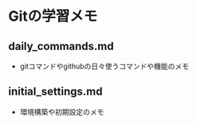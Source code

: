 # Gitの学習メモ
## daily_commands.md
- gitコマンドやgithubの日々使うコマンドや機能のメモ

## initial_settings.md
- 環境構築や初期設定のメモ